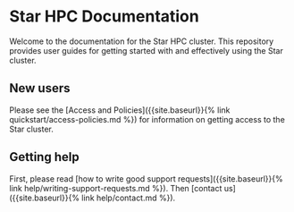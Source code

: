 # Star HPC Documentation

Welcome to the documentation for the Star HPC cluster. This repository provides user guides for getting started with and effectively using the Star cluster.


## New users

Please see the [Access and Policies]({{site.baseurl}}{% link quickstart/access-policies.md %}) for information on getting access to the Star cluster.

## Getting help

First, please read [how to write good support requests]({{site.baseurl}}{% link help/writing-support-requests.md %}). Then [contact us]({{site.baseurl}}{% link help/contact.md %}).
